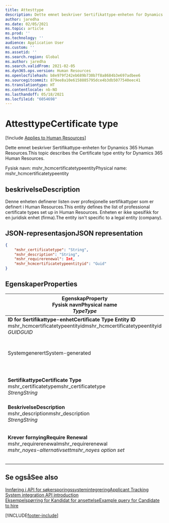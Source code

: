 ```yaml
---
title: Attesttype
description: Dette emnet beskriver Sertifikattype-enheten for Dynamics 365 Human Resources.
author: jaredha
ms.date: 02/05/2021
ms.topic: article
ms.prod: ''
ms.technology: ''
audience: Application User
ms.custom: ''
ms.assetid: ''
ms.search.region: Global
ms.author: jaredha
ms.search.validFrom: 2021-02-05
ms.dyn365.ops.version: Human Resources
ms.openlocfilehash: b8e979f242eb689b730b7f8a8684b3e697adbee6
ms.sourcegitcommit: 879ee8a10e6158885795dce4b3db5077540eec41
ms.translationtype: HT
ms.contentlocale: nb-NO
ms.lasthandoff: 05/18/2021
ms.locfileid: "6054698"
---
```

# <a name="certificate-type"></a><span data-ttu-id="4d5ce-103">Attesttype</span><span class="sxs-lookup"><span data-stu-id="4d5ce-103">Certificate type</span></span>

[!include [Applies to Human Resources](../includes/applies-to-hr.md)]

<span data-ttu-id="4d5ce-104">Dette emnet beskriver Sertifikattype-enheten for Dynamics 365 Human Resources.</span><span class="sxs-lookup"><span data-stu-id="4d5ce-104">This topic describes the Certificate type entity for Dynamics 365 Human Resources.</span></span>

<span data-ttu-id="4d5ce-105">Fysisk navn: mshr_hcmcertificatetypeentity</span><span class="sxs-lookup"><span data-stu-id="4d5ce-105">Physical name: mshr_hcmcertificatetypeentity</span></span>

## <a name="description"></a><span data-ttu-id="4d5ce-106">beskrivelse</span><span class="sxs-lookup"><span data-stu-id="4d5ce-106">Description</span></span>

<span data-ttu-id="4d5ce-107">Denne enheten definerer listen over profesjonelle sertifikattyper som er definert i Human Resources.</span><span class="sxs-lookup"><span data-stu-id="4d5ce-107">This entity defines the list of professional certificate types set up in Human Resources.</span></span> <span data-ttu-id="4d5ce-108">Enheten er ikke spesifikk for en juridisk enhet (firma).</span><span class="sxs-lookup"><span data-stu-id="4d5ce-108">The entity isn't specific to a legal entity (company).</span></span>

## <a name="json-representation"></a><span data-ttu-id="4d5ce-109">JSON-representasjon</span><span class="sxs-lookup"><span data-stu-id="4d5ce-109">JSON representation</span></span>

```json
{
    "mshr_certificatetype": "String",
    "mshr_description": "String",
    "mshr_requirerenewal": Int,
    "mshr_hcmcertificatetypeentityid": "Guid"
}
```

## <a name="properties"></a><span data-ttu-id="4d5ce-110">Egenskaper</span><span class="sxs-lookup"><span data-stu-id="4d5ce-110">Properties</span></span>

| <span data-ttu-id="4d5ce-111">Egenskap</span><span class="sxs-lookup"><span data-stu-id="4d5ce-111">Property</span></span><br><span data-ttu-id="4d5ce-112">**Fysisk navn**</span><span class="sxs-lookup"><span data-stu-id="4d5ce-112">**Physical name**</span></span><br><span data-ttu-id="4d5ce-113">**_Type_**</span><span class="sxs-lookup"><span data-stu-id="4d5ce-113">**_Type_**</span></span> | <span data-ttu-id="4d5ce-114">Bruk</span><span class="sxs-lookup"><span data-stu-id="4d5ce-114">Use</span></span> | <span data-ttu-id="4d5ce-115">beskrivelse</span><span class="sxs-lookup"><span data-stu-id="4d5ce-115">Description</span></span> |
| --- | --- | --- |
| <span data-ttu-id="4d5ce-116">**ID for Sertifikattype-enhet**</span><span class="sxs-lookup"><span data-stu-id="4d5ce-116">**Certificate Type Entity ID**</span></span><br><span data-ttu-id="4d5ce-117">mshr_hcmcertificatetypeentityid</span><span class="sxs-lookup"><span data-stu-id="4d5ce-117">mshr_hcmcertificatetypeentityid</span></span><br><span data-ttu-id="4d5ce-118">*GUID*</span><span class="sxs-lookup"><span data-stu-id="4d5ce-118">*GUID*</span></span> | <span data-ttu-id="4d5ce-119">Skrivebeskyttet</span><span class="sxs-lookup"><span data-stu-id="4d5ce-119">Read-only</span></span><br><span data-ttu-id="4d5ce-120">Obligatorisk</span><span class="sxs-lookup"><span data-stu-id="4d5ce-120">Required</span></span> 
<span data-ttu-id="4d5ce-121">Systemgenerert</span><span class="sxs-lookup"><span data-stu-id="4d5ce-121">System-generated</span></span> | <span data-ttu-id="4d5ce-122">Unik primær identifikator for sertifikattypen.</span><span class="sxs-lookup"><span data-stu-id="4d5ce-122">Unique primary identifier for the certificate type.</span></span> |
| <span data-ttu-id="4d5ce-123">**Sertifikattype**</span><span class="sxs-lookup"><span data-stu-id="4d5ce-123">**Certificate Type**</span></span><br><span data-ttu-id="4d5ce-124">mshr_certificatetype</span><span class="sxs-lookup"><span data-stu-id="4d5ce-124">mshr_certificatetype</span></span><br><span data-ttu-id="4d5ce-125">*Streng*</span><span class="sxs-lookup"><span data-stu-id="4d5ce-125">*String*</span></span> | <span data-ttu-id="4d5ce-126">Lese/skrive</span><span class="sxs-lookup"><span data-stu-id="4d5ce-126">Read/write</span></span><br><span data-ttu-id="4d5ce-127">Obligatorisk</span><span class="sxs-lookup"><span data-stu-id="4d5ce-127">Required</span></span> | <span data-ttu-id="4d5ce-128">Unik brukerlesbare identifikator for sertifikattypen.</span><span class="sxs-lookup"><span data-stu-id="4d5ce-128">Unique user-readable identifier for the certificate type.</span></span> |
| <span data-ttu-id="4d5ce-129">**Beskrivelse**</span><span class="sxs-lookup"><span data-stu-id="4d5ce-129">**Description**</span></span><br><span data-ttu-id="4d5ce-130">mshr_description</span><span class="sxs-lookup"><span data-stu-id="4d5ce-130">mshr_description</span></span><br><span data-ttu-id="4d5ce-131">*Streng*</span><span class="sxs-lookup"><span data-stu-id="4d5ce-131">*String*</span></span> | <span data-ttu-id="4d5ce-132">Lese/skrive</span><span class="sxs-lookup"><span data-stu-id="4d5ce-132">Read/write</span></span><br><span data-ttu-id="4d5ce-133">Obligatorisk</span><span class="sxs-lookup"><span data-stu-id="4d5ce-133">Required</span></span> | <span data-ttu-id="4d5ce-134">Beskrivelse av sertifikattypen.</span><span class="sxs-lookup"><span data-stu-id="4d5ce-134">Description of the certificate type.</span></span> |
| <span data-ttu-id="4d5ce-135">**Krever fornying**</span><span class="sxs-lookup"><span data-stu-id="4d5ce-135">**Require Renewal**</span></span><br><span data-ttu-id="4d5ce-136">mshr_requirerenewal</span><span class="sxs-lookup"><span data-stu-id="4d5ce-136">mshr_requirerenewal</span></span><br><span data-ttu-id="4d5ce-137">*mshr_noyes-alternativsett*</span><span class="sxs-lookup"><span data-stu-id="4d5ce-137">*mshr_noyes option set*</span></span> | <span data-ttu-id="4d5ce-138">Lese/skrive</span><span class="sxs-lookup"><span data-stu-id="4d5ce-138">Read/write</span></span><br><span data-ttu-id="4d5ce-139">Valgfri</span><span class="sxs-lookup"><span data-stu-id="4d5ce-139">Optional</span></span> | <span data-ttu-id="4d5ce-140">Angir om det kreves fornyelse for sertifikatet.</span><span class="sxs-lookup"><span data-stu-id="4d5ce-140">Indicates whether renewal is required for the certificate.</span></span> |

## <a name="see-also"></a><span data-ttu-id="4d5ce-141">Se også</span><span class="sxs-lookup"><span data-stu-id="4d5ce-141">See also</span></span>

[<span data-ttu-id="4d5ce-142">Innføring i API for søkersporingssystemintegrering</span><span class="sxs-lookup"><span data-stu-id="4d5ce-142">Applicant Tracking System integration API introduction</span></span>](hr-admin-integration-ats-api-introduction.md)<br>
[<span data-ttu-id="4d5ce-143">Eksempelspørring for Kandidat for ansettelse</span><span class="sxs-lookup"><span data-stu-id="4d5ce-143">Example query for Candidate to hire</span></span>](hr-admin-integration-ats-api-candidate-to-hire-example-query.md)



[!INCLUDE[footer-include](../includes/footer-banner.md)]